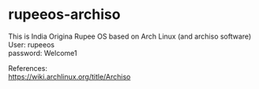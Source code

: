 # rupeeos-archiso
This is India Origina Rupee OS based on Arch Linux (and archiso software)  
User: rupeeos  
password: Welcome1  

References:  
https://wiki.archlinux.org/title/Archiso